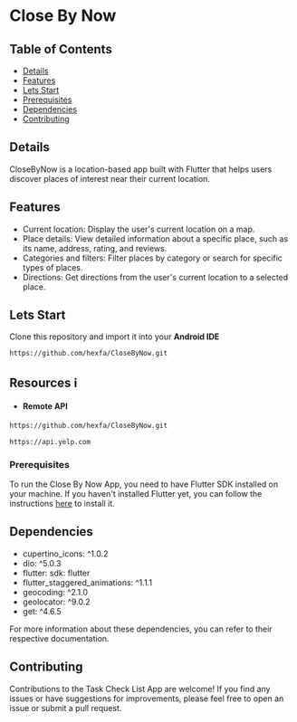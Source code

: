 # Close By Now
## Table of Contents
- [Details](#details)
- [Features](#features)
- [Lets Start](#lets-start)
- [Prerequisites](#prerequisites)
- [Dependencies](#dependencies)
- [Contributing](#contributing)
  
## Details 
CloseByNow is a location-based app built with Flutter that helps users discover places of 
interest near their current location. 

## Features 
- Current location: Display the user's current location on a map.
- Place details: View detailed information about a specific place, such as its name, address, rating, and reviews.
- Categories and filters: Filter places by category or search for specific types of places.
- Directions: Get directions from the user's current location to a selected place.


## Lets Start 

Clone this repository and import it into your **Android IDE**
```bash
https://github.com/hexfa/CloseByNow.git
```
## Resources ℹ️

- #### Remote API
 ```bash
https://github.com/hexfa/CloseByNow.git
 ```
  ```
https://api.yelp.com
  ```

### Prerequisites

To run the Close By Now App, you need to have Flutter SDK installed on your machine. If you haven't installed Flutter yet, you can follow the instructions [here](https://flutter.dev/docs/get-started/install) to install it.


## Dependencies
- cupertino_icons: ^1.0.2
- dio: ^5.0.3
- flutter: sdk: flutter
- flutter_staggered_animations: ^1.1.1
- geocoding: ^2.1.0
- geolocator: ^9.0.2
- get: ^4.6.5

For more information about these dependencies, you can refer to their respective documentation.

## Contributing

Contributions to the Task Check List App are welcome! If you find any issues or have suggestions for improvements, please feel free to open an issue or submit a pull request.
